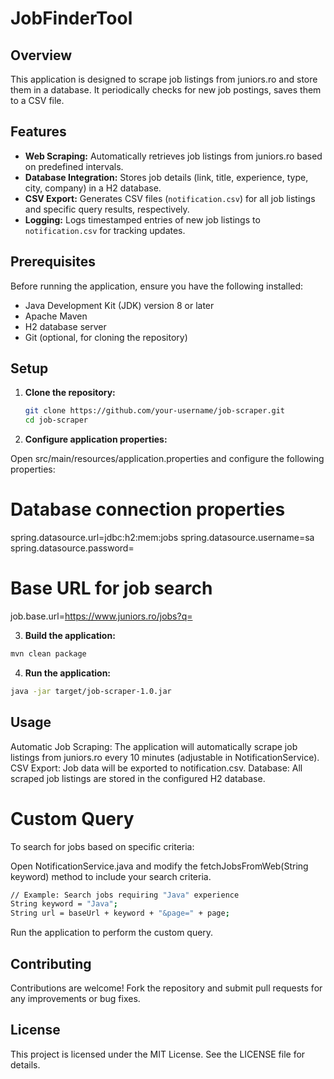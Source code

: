 # JobFinderTool

## Overview

This application is designed to scrape job listings from juniors.ro and store them in a database. It periodically checks for new job postings, saves them to a CSV file.
## Features

- **Web Scraping:** Automatically retrieves job listings from juniors.ro based on predefined intervals.
- **Database Integration:** Stores job details (link, title, experience, type, city, company) in a H2 database.
- **CSV Export:** Generates CSV files (`notification.csv`) for all job listings and specific query results, respectively.
- **Logging:** Logs timestamped entries of new job listings to `notification.csv` for tracking updates.

## Prerequisites

Before running the application, ensure you have the following installed:

- Java Development Kit (JDK) version 8 or later
- Apache Maven
- H2 database server
- Git (optional, for cloning the repository)

## Setup

1. **Clone the repository:**

   ```bash
   git clone https://github.com/your-username/job-scraper.git
   cd job-scraper
   ```

2. **Configure application properties:**

Open src/main/resources/application.properties and configure the following properties:

# Database connection properties
spring.datasource.url=jdbc:h2:mem:jobs
spring.datasource.username=sa
spring.datasource.password=

# Base URL for job search
job.base.url=https://www.juniors.ro/jobs?q=

3. **Build the application:**

```bash
mvn clean package
```

4. **Run the application:**

```bash
java -jar target/job-scraper-1.0.jar
```

## Usage
Automatic Job Scraping: The application will automatically scrape job listings from juniors.ro every 10 minutes (adjustable in NotificationService).
CSV Export: Job data will be exported to notification.csv.
Database: All scraped job listings are stored in the configured H2 database.

# Custom Query
To search for jobs based on specific criteria:

Open NotificationService.java and modify the fetchJobsFromWeb(String keyword) method to include your search criteria.

```bash
// Example: Search jobs requiring "Java" experience
String keyword = "Java";
String url = baseUrl + keyword + "&page=" + page;
```

Run the application to perform the custom query.

## Contributing
Contributions are welcome! Fork the repository and submit pull requests for any improvements or bug fixes.

## License
This project is licensed under the MIT License. See the LICENSE file for details.
